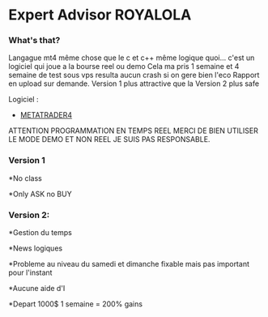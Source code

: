 # Expert Advisor ROYALOLA

### What's that?

Langague mt4 même chose que le c et c++ même logique quoi... c'est un logiciel qui joue a la bourse reel ou demo 
Cela ma pris 1 semaine et 4 semaine de test sous vps resulta aucun crash si on gere bien l'eco 
Rapport en upload sur demande.
Version 1 plus attractive que la Version 2 plus safe 

Logiciel : 
* [METATRADER4](http://www.metatrader4.com/)

ATTENTION PROGRAMMATION EN TEMPS REEL MERCI DE BIEN UTILISER LE MODE DEMO ET NON REEL JE SUIS PAS RESPONSABLE.

### Version 1

*No class

*Only ASK no BUY



### Version 2:

*Gestion du temps 

*News logiques

*Probleme au niveau du samedi et dimanche fixable mais pas important pour l'instant 

*Aucune aide d'I

*Depart 1000$ 1 semaine = 200% gains 

